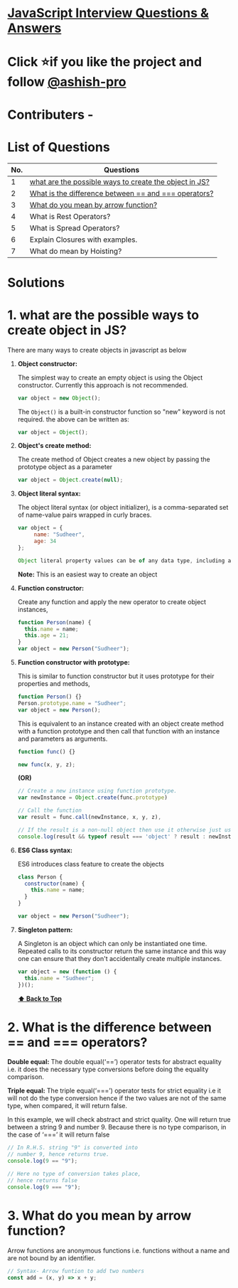 # [JavaScript Interview Questions & Answers](https://github.com/ashish-pro/JavaScript-Interview)

# Click ⭐if you like the project and follow [@ashish-pro](https://github.com/ashish-pro)

# Contributers -

# List of Questions

| No. | Questions                                                                                                      |
| --- | -------------------------------------------------------------------------------------------------------------- |
| 1   | [what are the possible ways to create the object in JS?](#1-what-are-the-possible-ways-to-create-object-in-js) |
| 2   | [What is the difference between == and === operators?](#2-what-is-the-difference-between--and--operators)      |
| 3   | [What do you mean by arrow function?](#3-what-do-you-mean-by-arrow-function)                                   |
| 4   | What is Rest Operators?                                                                                        |
| 5   | What is Spread Operators?                                                                                      |
| 6   | Explain Closures with examples.                                                                                |
| 7   | What do mean by Hoisting?                                                                                      |

# Solutions

# 1. what are the possible ways to create object in JS?

There are many ways to create objects in javascript as below

1.  **Object constructor:**

    The simplest way to create an empty object is using the Object constructor. Currently this approach is not recommended.

    ```javascript
    var object = new Object();
    ```

    The `Object()` is a built-in constructor function so "new" keyword is not required. the above can be written as:

    ```javascript
    var object = Object();
    ```

2.  **Object's create method:**

    The create method of Object creates a new object by passing the prototype object as a parameter

    ```javascript
    var object = Object.create(null);
    ```

3.  **Object literal syntax:**

    The object literal syntax (or object initializer), is a comma-separated set of name-value pairs wrapped in curly braces.

    ```javascript
    var object = {
         name: "Sudheer",
         age: 34
    };

    Object literal property values can be of any data type, including array, function, and nested object.
    ```

    **Note:** This is an easiest way to create an object

4.  **Function constructor:**

    Create any function and apply the new operator to create object instances,

    ```javascript
    function Person(name) {
      this.name = name;
      this.age = 21;
    }
    var object = new Person("Sudheer");
    ```

5.  **Function constructor with prototype:**

    This is similar to function constructor but it uses prototype for their properties and methods,

    ```javascript
    function Person() {}
    Person.prototype.name = "Sudheer";
    var object = new Person();
    ```

    This is equivalent to an instance created with an object create method with a function prototype and then call that function with an instance and parameters as arguments.

    ```javascript
    function func() {}

    new func(x, y, z);
    ```

    **(OR)**

    ```javascript
    // Create a new instance using function prototype.
    var newInstance = Object.create(func.prototype)

    // Call the function
    var result = func.call(newInstance, x, y, z),

    // If the result is a non-null object then use it otherwise just use the new instance.
    console.log(result && typeof result === 'object' ? result : newInstance);
    ```

6.  **ES6 Class syntax:**

    ES6 introduces class feature to create the objects

    ```javascript
    class Person {
      constructor(name) {
        this.name = name;
      }
    }

    var object = new Person("Sudheer");
    ```

7.  **Singleton pattern:**

    A Singleton is an object which can only be instantiated one time. Repeated calls to its constructor return the same instance and this way one can ensure that they don't accidentally create multiple instances.

    ```javascript
    var object = new (function () {
      this.name = "Sudheer";
    })();
    ```

    **[⬆ Back to Top](#list-of-questions)**

# 2. What is the difference between == and === operators?

**Double equal:** The double equal(‘==’) operator tests for abstract equality i.e. it does the necessary type conversions before doing the equality comparison.

**Triple equal:** The triple equal(‘===’) operator tests for strict equality i.e it will not do the type conversion hence if the two values are not of the same type, when compared, it will return false.

In this example, we will check abstract and strict quality. One will return true between a string 9 and number 9. Because there is no type comparison, in the case of ‘===’ it will return false

```javascript
// In R.H.S. string "9" is converted into
// number 9, hence returns true.
console.log(9 == "9");

// Here no type of conversion takes place,
// hence returns false
console.log(9 === "9");
```

# 3. What do you mean by arrow function?

Arrow functions are anonymous functions i.e. functions without a name and are not bound by an identifier.

```javascript
// Syntax- Arrow funtion to add two numbers
const add = (x, y) => x + y;
```
